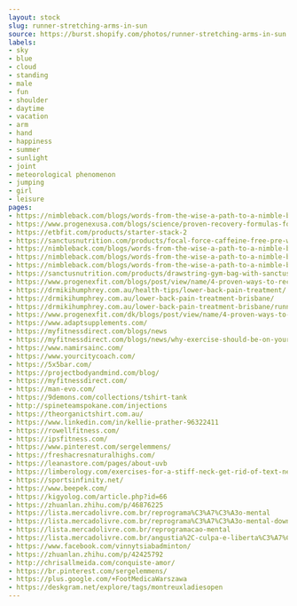 ```yaml
---
layout: stock
slug: runner-stretching-arms-in-sun
source: https://burst.shopify.com/photos/runner-stretching-arms-in-sun.jpg
labels:
- sky
- blue
- cloud
- standing
- male
- fun
- shoulder
- daytime
- vacation
- arm
- hand
- happiness
- summer
- sunlight
- joint
- meteorological phenomenon
- jumping
- girl
- leisure
pages:
- https://nimbleback.com/blogs/words-from-the-wise-a-path-to-a-nimble-back/tagged/relax
- https://www.progenexusa.com/blogs/science/proven-recovery-formulas-for-post-workout
- https://etbfit.com/products/starter-stack-2
- https://sanctusnutrition.com/products/focal-force-caffeine-free-pre-workout
- https://nimbleback.com/blogs/words-from-the-wise-a-path-to-a-nimble-back/tagged/stress
- https://nimbleback.com/blogs/words-from-the-wise-a-path-to-a-nimble-back/stop-the-tension-in-your-lower-back
- https://nimbleback.com/blogs/words-from-the-wise-a-path-to-a-nimble-back/tagged/the-beam
- https://sanctusnutrition.com/products/drawstring-gym-bag-with-sanctus-nutrition-logo
- https://www.progenexfit.com/blogs/post/view/name/4-proven-ways-to-recover-post-workout-2117/
- https://drmikihumphrey.com.au/health-tips/lower-back-pain-treatment/
- https://drmikihumphrey.com.au/lower-back-pain-treatment-brisbane/
- https://drmikihumphrey.com.au/lower-back-pain-treatment-brisbane/runner-stretching-arms-lower-back-pain-treatment-bne/
- https://www.progenexfit.com/dk/blogs/post/view/name/4-proven-ways-to-recover-post-workout-2117/
- https://www.adaptsupplements.com/
- https://myfitnessdirect.com/blogs/news
- https://myfitnessdirect.com/blogs/news/why-exercise-should-be-on-your-priority-list
- https://www.namirsainc.com/
- https://www.yourcitycoach.com/
- https://5x5bar.com/
- https://projectbodyandmind.com/blog/
- https://myfitnessdirect.com/
- https://man-evo.com/
- https://9demons.com/collections/tshirt-tank
- http://spineteamspokane.com/injections
- https://theorganictshirt.com.au/
- https://www.linkedin.com/in/kellie-prather-96322411
- https://rowellfitness.com/
- https://ipsfitness.com/
- https://www.pinterest.com/sergelemmens/
- https://freshacresnaturalhighs.com/
- https://leanastore.com/pages/about-uvb
- https://limberology.com/exercises-for-a-stiff-neck-get-rid-of-text-neck-pains
- https://sportsinfinity.net/
- https://www.beepek.com/
- https://kigyolog.com/article.php?id=66
- https://zhuanlan.zhihu.com/p/46876225
- https://lista.mercadolivre.com.br/reprograma%C3%A7%C3%A3o-mental
- https://lista.mercadolivre.com.br/reprograma%C3%A7%C3%A3o-mental-download-b%C3%B4nus-exclusivos
- https://lista.mercadolivre.com.br/reprogramacao-mental
- https://lista.mercadolivre.com.br/angustia%2C-culpa-e-liberta%C3%A7%C3%A3o
- https://www.facebook.com/vinnytsiabadminton/
- https://zhuanlan.zhihu.com/p/42425792
- http://chrisallmeida.com/conquiste-amor/
- https://br.pinterest.com/sergelemmens/
- https://plus.google.com/+FootMedicaWarszawa
- https://deskgram.net/explore/tags/montreuxladiesopen
---
```

